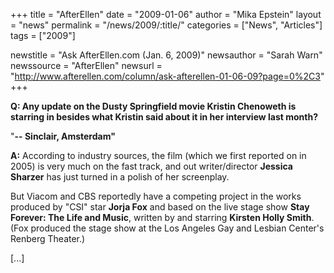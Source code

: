 +++
title = "AfterEllen"
date = "2009-01-06"
author = "Mika Epstein"
layout = "news"
permalink = "/news/2009/:title/"
categories = ["News", "Articles"]
tags = ["2009"]

newstitle = "Ask AfterEllen.com (Jan. 6, 2009)"
newsauthor = "Sarah Warn"
newssource = "AfterEllen"
newsurl = "http://www.afterellen.com/column/ask-afterellen-01-06-09?page=0%2C3"
+++

**Q: Any update on the Dusty Springfield movie Kristin Chenoweth is starring in besides what Kristin said about it in her interview last month?**

"**-- Sinclair, Amsterdam"**

**A:** According to industry sources, the film (which we first reported on in 2005) is very much on the fast track, and out writer/director **Jessica Sharzer** has just turned in a polish of her screenplay.

But Viacom and CBS reportedly have a competing project in the works produced by "CSI" star **Jorja Fox** and based on the live stage show **Stay Forever: The Life and Music**, written by and starring **Kirsten Holly Smith**. (Fox produced the stage show at the Los Angeles Gay and Lesbian Center's Renberg Theater.)

[...]

